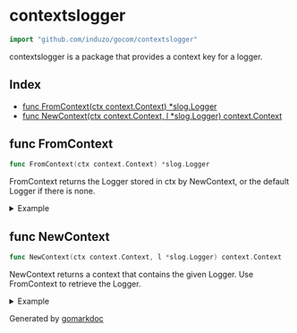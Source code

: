 <!-- Code generated by gomarkdoc. DO NOT EDIT -->

# contextslogger

```go
import "github.com/induzo/gocom/contextslogger"
```

contextslogger is a package that provides a context key for a logger.

## Index

- [func FromContext(ctx context.Context) *slog.Logger](<#func-fromcontext>)
- [func NewContext(ctx context.Context, l *slog.Logger) context.Context](<#func-newcontext>)


## func FromContext

```go
func FromContext(ctx context.Context) *slog.Logger
```

FromContext returns the Logger stored in ctx by NewContext, or the default Logger if there is none.

<details><summary>Example</summary>
<p>

```go
package main

import (
	"context"
	"io"

	slog "golang.org/x/exp/slog"

	"github.com/induzo/gocom/contextslogger"
)

func main() {
	textHandler := slog.NewTextHandler(io.Discard)
	logger := slog.New(textHandler)

	ctxWithLogger := contextslogger.NewContext(context.Background(), logger)

	retrievedLogger := contextslogger.FromContext(ctxWithLogger)

	_ = retrievedLogger
}
```

</p>
</details>

## func NewContext

```go
func NewContext(ctx context.Context, l *slog.Logger) context.Context
```

NewContext returns a context that contains the given Logger. Use FromContext to retrieve the Logger.

<details><summary>Example</summary>
<p>

```go
package main

import (
	"context"
	"io"

	slog "golang.org/x/exp/slog"

	"github.com/induzo/gocom/contextslogger"
)

func main() {
	textHandler := slog.NewTextHandler(io.Discard)
	logger := slog.New(textHandler)

	_ = contextslogger.NewContext(context.Background(), logger)
}
```

</p>
</details>



Generated by [gomarkdoc](<https://github.com/princjef/gomarkdoc>)
